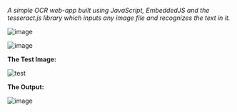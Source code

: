 _A simple OCR web-app built using JavaScript, EmbeddedJS and the tesseract.js library which inputs any image file and recognizes the text in it._

![image](https://user-images.githubusercontent.com/80414508/124593440-47645200-de7c-11eb-8c97-c6fdb425a901.png)

![image](https://user-images.githubusercontent.com/80414508/124593874-c5c0f400-de7c-11eb-9427-2b4667c4ca89.png)

__The Test Image:__

![test](https://user-images.githubusercontent.com/80414508/124593743-a1651780-de7c-11eb-89ab-beb3b7f04bf0.jpg)

__The Output:__

![image](https://user-images.githubusercontent.com/80414508/124593717-94e0bf00-de7c-11eb-97b4-b1e57e14ff5c.png)
